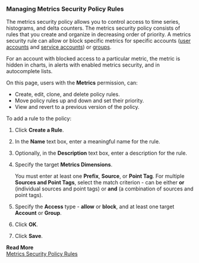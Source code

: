 ### Managing Metrics Security Policy Rules
The metrics security policy allows you to control access to time series, histograms, and delta counters. The metrics security policy consists of rules that you create and organize in decreasing order of priority. A metrics security rule can allow or block specific metrics for specific accounts ([user accounts](https://docs.wavefront.com/csp_user_management.html) and [service accounts](https://docs.wavefront.com/csp_user_management.html)) or [groups](https://docs.wavefront.com/csp_users_roles.html#manage-user-groups).

For an account with blocked access to a particular metric, the metric is hidden in charts, in alerts with enabled metrics security, and in autocomplete lists.

On this page, users with the **Metrics** permission, can:
* Create, edit, clone, and delete policy rules.
* Move policy rules up and down and set their priority.
* View and revert to a previous version of the policy.

To add a rule to the policy:
1. Click **Create a Rule**.
1. In the **Name** text box, enter a meaningful name for the rule.
2. Optionally, in the **Description** text box, enter a description for the rule.
3. Specify the target **Metrics Dimensions**.

    You must enter at least one **Prefix**, **Source**, or **Point Tag**. For multiple **Sources and Point Tags**, select the match criterion - can be either **or** (individual sources and point tags) or **and** (a combination of sources and point tags).
4. Specify the **Access** type - **allow** or **block**, and at least one target **Account** or **Group**. 
5. Click **OK**.
7. Click **Save**.

**Read More**<br/>
[Metrics Security Policy Rules](https://docs.wavefront.com/csp_metrics_security.html)
